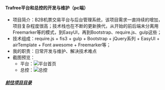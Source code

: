 #### Trafree平台和总控的开发与维护（pc端）
+ 项目简介：B2B机票交易平台与后台管理系统，该项目需求一直持续的增加，项目复杂程度很高；技术栈也在不断的更新换代，从开始的前后端未分离用Freemarker等的模式，到EasyUI，再到Bootstrap、require.js、gulp这些；
+ 技术组成：require.js + fis3 + gulp + Bootstrap + jQuery系列 + EasyUI + airTemplate + Font awesome + Freemarker等；
+ 我的职责：日常开发与维护、解决技术难点
+ 截图预览：
   + 平台：![平台首页](http://cms-hdgg.jschengta.com/images/trafree-platform.png)
   + 总控：![总控](http://cms-hdgg.jschengta.com/images/trafree-admin.png)

##### [前往项目目录](./../README.md)
